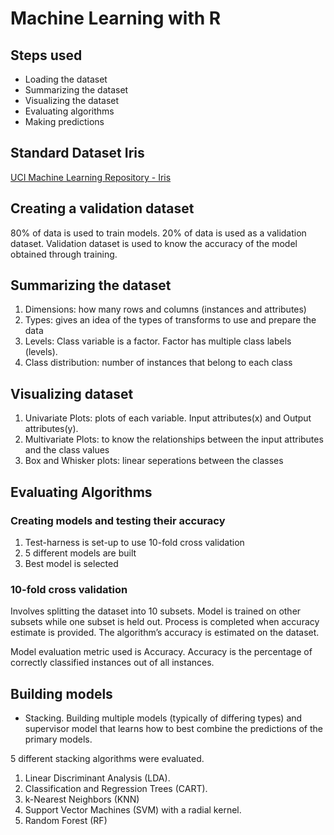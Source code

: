 # Machine Learning with R

## Steps used
*	Loading the dataset
*	Summarizing the dataset 
*	Visualizing the dataset
*	Evaluating algorithms
*	Making predictions

## Standard Dataset Iris
[UCI Machine Learning Repository - Iris](https://archive.ics.uci.edu/ml/datasets/Iris)

## Creating a validation dataset
80% of data is used to train models. 20% of data is used as a validation dataset.
Validation dataset is used to know the accuracy of the model obtained through training.

## Summarizing the dataset
1.	Dimensions: how many rows and columns (instances and attributes)
2.	Types: gives an idea of the types of transforms to use and prepare the data
3.	Levels: Class variable is a factor. Factor has multiple class labels (levels).
4.	Class distribution: number of instances that belong to each class

## Visualizing dataset
1.	Univariate Plots: plots of each variable. Input attributes(x) and Output attributes(y). 
2.	Multivariate Plots: to know the relationships between the input attributes and the class values
3.	Box and Whisker plots: linear seperations between the classes

## Evaluating Algorithms

### Creating models and testing their accuracy

1.	Test-harness is set-up to use 10-fold cross validation
2.	5 different models are built
3.	Best model is selected

### 10-fold cross validation
Involves splitting the dataset into 10 subsets. Model is trained on other subsets while one subset is held out. Process is completed when accuracy estimate is provided. The algorithm’s accuracy is estimated on the dataset.

Model evaluation metric used is Accuracy. Accuracy is the percentage of correctly classified instances out of all instances.

## Building models
* Stacking. Building multiple models (typically of differing types) and supervisor model
that learns how to best combine the predictions of the primary models.

5 different stacking algorithms were evaluated.
1.	Linear Discriminant Analysis (LDA).
2.	Classification and Regression Trees (CART).
3.	k-Nearest Neighbors (KNN)
4.	Support Vector Machines (SVM) with a radial kernel.
5.	Random Forest (RF)


